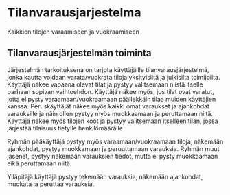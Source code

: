 # Tilanvarausjarjestelma
Kaikkien tilojen varaamiseen ja vuokraamiseen

## Tilanvarausjärjestelmän toiminta
Järjestelmän tarkoituksena on tarjota käyttäjäille tilanvarausjärjestelmä, jonka kautta voidaan varata/vuokrata tiloja yksityisiltä ja julkisilta toimijoilta. Käyttäjä näkee vapaana olevat tilat ja pystyy valitsemaan niistä itselle parhaan sopivan vaihtoehdon. Käyttäjä näkee myös, jos tilat ovat varatut, jotta ei pysty varaamaan/vuokraamaan päällekkäin tilaa muiden käyttäjien kanssa. Peruskäyttäjät näkee myös kaikki omat varaukset ja ajankohdat varauksille ja näin ollen pystyy myös muokkaamaan ja peruttamaan niitä. Käyttäjä näkee myös tilojen koot ja pystyy valitsemaan itselleen tilan, jossa järjestää tilaisuus tietylle henkilömäärälle.

Ryhmän pääkäyttäjä pystyy myös varaamaan/vuokraamaan tiloja, näkemään ajankohdat, pystyy muokkamaan ja peruuttamaan varauksia. Ryhmän muut jäsenet, pystyy näkemään varauksien tiedot, mutta ei pysty muokkaamaan eikä peruttamaan niitä.

Ylläpitäjä käyttäjä pystyy tekemään varauksia, näkemään ajankohdat, muokata ja peruttaa varauksia.

